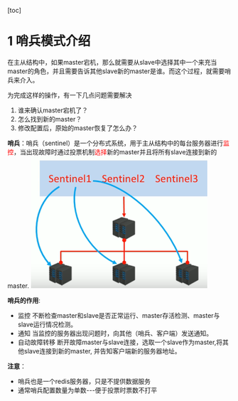 [toc]
# 1 哨兵模式介绍
在主从结构中，如果master宕机，那么就需要从slave中选择其中一个来充当master的角色，并且需要告诉其他slave新的master是谁。而这个过程，就需要哨兵来介入。

为完成这样的操作，有一下几点问题需要解决
1. 谁来确认master宕机了？
2. 怎么找到新的master？
3. 修改配置后，原始的master恢复了怎么办？

**哨兵**：哨兵（sentinel）是一个分布式系统，用于主从结构中的每台服务器进行<font color=red>监控</font>，当出现故障时通过投票机制<font color=red>选择</font>新的master并且将所有slave连接到新的master.
![哨兵模式_1](img/哨兵模式_1.png)

**哨兵的作用**:
  - 监控
    不断检查master和slave是否正常运行、master存活检测、master与slave运行情况检测。
  - 通知
    当监控的服务器出现问题时，向其他（哨兵、客户端）发送通知。
  - 自动故障转移
    断开故障master与slave连接，选取一个slave作为master,将其他slave连接到新的master, 并告知客户端新的服务器地址。

**注意**：
- 哨兵也是一个redis服务器，只是不提供数据服务
- 通常哨兵配置数量为单数---便于投票时票数不打平
